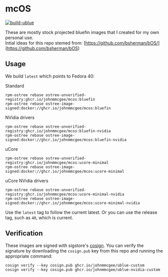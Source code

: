 # mcOS

[![build-ublue](https://github.com/johnmmcgee/mcos/actions/workflows/build.yml/badge.svg)](https://github.com/johnmmcgee/mcod/actions/workflows/build.yml)

These are mostly stock projected bluefin images that I created for my own personal use.  
Intial ideas for this repo stemed from: 
[https://github.com/bsherman/bOS/] (https://github.com/bsherman/bOS)


## Usage

We build `latest` which points to Fedora 40:

  Standard
  
    rpm-ostree rebase ostree-unverified-registry:ghcr.io/johnmmcgee/mcos:bluefin
    rpm-ostree rebase ostree-image-signed:docker://ghcr.io/johnmmcgee/mcos:bluefin

  NVidia drivers
  
    rpm-ostree rebase ostree-unverified-registry:ghcr.io/johnmmcgee/mcos:bluefin-nvidia
    rpm-ostree rebase ostree-image-signed:docker://ghcr.io/johnmmcgee/mcos:bluefin-nvidia

  uCore
  
    rpm-ostree rebase ostree-unverified-registry:ghcr.io/johnmmcgee/mcos:ucore-minimal
    rpm-ostree rebase ostree-image-signed:docker://ghcr.io/johnmmcgee/mcos:ucore-minimal

  uCore NVidia drivers
  
    rpm-ostree rebase ostree-unverified-registry:ghcr.io/johnmmcgee/mcos:ucore-minimal-nvidia
    rpm-ostree rebase ostree-image-signed:docker://ghcr.io/johnmmcgee/mcos:ucore-minimal-nvidia

Use the `latest` tag to follow the current latest.  Or you can use the release tag, such as `40`, which is current. 

## Verification

These images are signed with sigstore's [cosign](https://docs.sigstore.dev/cosign/overview/). You can verify the signature by downloading the `cosign.pub` key from this repo and running the appropriate command:

    cosign verify --key cosign.pub ghcr.io/johnmmcgee/ublue-custom
    cosign verify --key cosign.pub ghcr.io/johnmmcgee/ublue-nvidia-custom